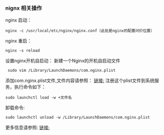 ### nignx 相关操作
nginx 启动：

    nginx -c /usr/local/etc/nginx/nginx.conf（此处是nginx的配置问价位置）
    
nginx 重启：

    nginx -s reload

设置nginx开机自启动：
新建一个Nginx的开机自启动文件
     
     sudo vim /Library/LaunchDaemons/com.nginx.plist
添加com.nginx.plist文件,文件内容请参照：
[链接:](https://www.cnblogs.com/52php/p/5684348.html)
注册这个plist文件到系统服务，执行命令如下：
    
    sudo launchctl load -w +文件名
卸载命令:
    
    sudo launchctl unload -w /Library/LaunchDaemons/com.nginx.plist
更多信息请参照:
[链接:](https://newsn.net/say/php-fpm-autorun.html)